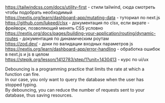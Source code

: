 https://tailwindcss.com/docs/utility-first - стили tailwind, сюда смотреть чтобы подобрать необходимый <br/>
https://nextjs.org/learn/dashboard-app/mutating-data - туториал по next.js <br/>
https://github.com/lukeed/clsx - документация по clsx, если вкрате - фрейворк, позволяющий менять CSS условно <br/>
https://nextjs.org/docs/pages/building-your-application/routing/dynamic-routes - документация по динамическим роутам <br/>
https://zod.dev/ - доки по валидации входных параметров js <br/>
https://nextjs.org/learn/dashboard-app/error-handling - обработка ошибок в next.js и js в целом <br/>
https://stepik.org/lesson/1412783/step/1?unit=1430413 - курс по ui/ux <br/>

Debouncing is a programming practice that limits the rate at which a function can fire. <br/>
In our case, you only want to query the database when the user has stopped typing. <br/>
By debouncing, you can reduce the number of requests sent to your database, thus saving resources. <br/>